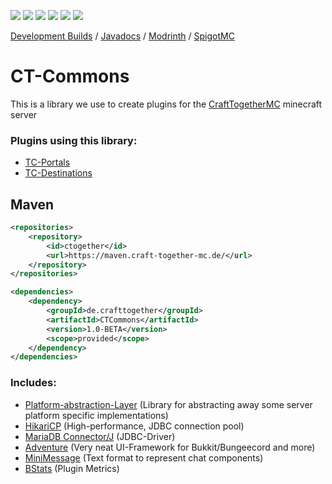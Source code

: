 ![](https://img.shields.io/github/license/CraftTogetherMC/TC-Portals?style=flat-square)
![](https://img.shields.io/github/last-commit/CraftTogetherMC/TC-Portals?style=flat-square)
![](https://img.shields.io/jenkins/build?jobUrl=https%3A%2F%2Fci.craft-together-mc.de%2Fjob%2FTC%2520Portals&style=flat-square)
![](https://shields-io-visitor-counter.herokuapp.com/badge?page=CraftTogetherMC.TC-Portals&style=flat-square)
![](https://img.shields.io/spiget/download-size/107439?style=flat-square)
![](https://img.shields.io/spiget/downloads/107439?style=flat-square)
  
[Development Builds](https://ci.craft-together-mc.de/job/CTCommons) / 
[Javadocs](https://ci.craft-together-mc.de/job/CT%20Commons/javadoc) / 
[Modrinth](https://modrinth.com/plugin/ctcommons) / 
[SpigotMC](https://www.spigotmc.org/resources/ctcommons.107439/)
  
# CT-Commons
This is a library we use to create plugins for the [CraftTogetherMC](https://github.com/CraftTogetherMC) minecraft server

### Plugins using this library:
- [TC-Portals](https://modrinth.com/plugin/tc-portals)  
- [TC-Destinations](https://modrinth.com/plugin/tc-destinations)  

## Maven
```xml
<repositories>
    <repository>
        <id>ctogether</id>
        <url>https://maven.craft-together-mc.de/</url>
    </repository>
</repositories>
```   
```xml
<dependencies>
    <dependency>
        <groupId>de.crafttogether</groupId>
        <artifactId>CTCommons</artifactId>
        <version>1.0-BETA</version>
        <scope>provided</scope>
    </dependency>
</dependencies>
```

### Includes:
- [Platform-abstraction-Layer](https://github.com/J0schlZ/Platform-abstraction-layer) (Library for abstracting away some server platform specific implementations)
- [HikariCP](https://github.com/brettwooldridge/HikariCP) (High-performance, JDBC connection pool)
- [MariaDB Connector/J](https://mariadb.com/kb/en/about-mariadb-connector-j/) (JDBC-Driver)
- [Adventure](https://docs.adventure.kyori.net) (Very neat UI-Framework for Bukkit/Bungeecord and more)
- [MiniMessage](https://docs.adventure.kyori.net/minimessage) (Text format to represent chat components)
- [BStats](https://bstats.org) (Plugin Metrics)
